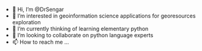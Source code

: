 - 👋 Hi, I’m @DrSengar
- 👀 I’m interested in geoinformation science applications for georesources exploration
- 🌱 I’m currently thinking of learning elementary python
- 💞️ I’m looking to collaborate on python language experts
- 📫 How to reach me ...

<!---
DrSengar/DrSengar is a ✨ special ✨ repository because its `README.md` (this file) appears on your GitHub profile.
You can click the Preview link to take a look at your changes.
--->
